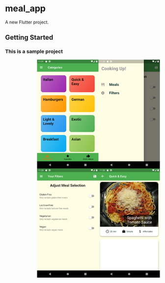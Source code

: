 # meal_app

A new Flutter project.

## Getting Started

### This is a sample project


<img src="images/4.png" width=200 align=right>
<img src="images/1.png" width=200 align=right>
<img src="images/2.png" width=200 align=right>
<img src="images/3.png" width=200 align=right>
